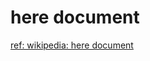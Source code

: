 # here document  
[ref: wikipedia: here document](https://en.wikipedia.org/wiki/Here_document#Unix_shells)  

